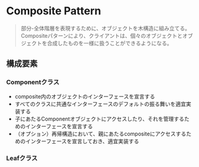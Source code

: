# Composite Pattern

> 部分-全体階層を表現するために、オブジェクトを木構造に組み立てる。Compositeパターンにより、クライアントは、個々のオブジェクトとオブジェクトを合成したものを一様に扱うことができるようになる。


## 構成要素

### Componentクラス

- composite内のオブジェクトのインターフェースを宣言する
- すべてのクラスに共通なインターフェースのデフォルトの振る舞いを適宜実装する
- 子にあたるComponentオブジェクトにアクセスしたり、それを管理するためのインターフェースを宣言する
- （オプション）再帰構造において、親にあたるcompositeにアクセスするためのインターフェースを宣言しておき、適宜実装する

### Leafクラス